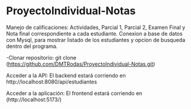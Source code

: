 # ProyectoIndividual-Notas
Manejo de calificaciones: Actividades, Parcial 1, Parcial 2, Examen Final y Nota final correspondiente a cada estudiante. Conexion a base de datos con Mysql, para mostrar listado de los estudiantes y opcion de busqueda dentro del programa.

-Clonar repositorio: git clone (https://github.com/DMTRodas/ProyectoIndividual-Notas.git)

Acceder a la API: El backend estará corriendo en http://localhost:8080/api/estudiantes

Acceder a la aplicación: El frontend estará corriendo en (http://localhost:5173/)
